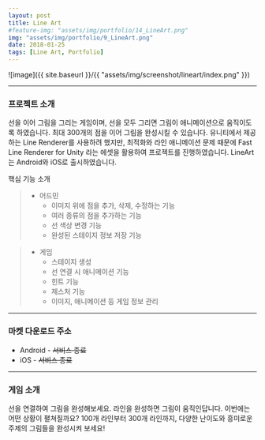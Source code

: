 ```yaml
---
layout: post
title: Line Art
#feature-img: "assets/img/portfolio/14_LineArt.png"
img: "assets/img/portfolio/9_LineArt.png"
date: 2018-01-25
tags: [Line Art, Portfolio]
---
```


![image]({{ site.baseurl }}/{{ "assets/img/screenshot/lineart/index.png" }}) 

---

### 프로젝트 소개

선을 이어 그림을 그리는 게임이며, 선을 모두 그리면 그림이 애니메이션으로 움직이도록 하였습니다. 최대 300개의 점을 이어 그림을 완성시킬 수 있습니다. 유니티에서 제공하는 Line Renderer를 사용하려 했지만, 최적화와 라인 애니메이션 문제 때문에 Fast Line Renderer for Unity 라는 에셋을 활용하여 프로젝트를 진행하였습니다. LineArt는 Android와 iOS로 출시하였습니다.

핵심 기능 소개

> * 어드민
>    * 이미지 위에 점을 추가, 삭제, 수정하는 기능
>    * 여러 종류의 점을 추가하는 기능
>    * 선 색상 변경 기능
>    * 완성된 스테이지 정보 저장 기능

>* 게임
>    * 스테이지 생성
>    * 선 연결 시 애니메이션 기능
>    * 힌트 기능
>    * 제스처 기능
>    * 이미지, 애니메이션 등 게임 정보 관리

---

### 마켓 다운로드 주소

* Android - ~~서비스 종료~~
* iOS - ~~서비스 종료~~

---

### 게임 소개

선을 연결하여 그림을 완성해보세요. 
라인을 완성하면 그림이 움직인답니다.
이번에는 어떤 상황이 펼쳐질까요?
100개 라인부터 300개 라인까지, 다양한 난이도와 흥미로운 주제의 그림들을 완성시켜 보세요!




